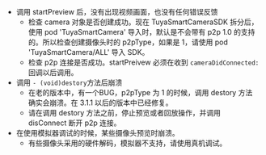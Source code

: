 

* 调用 startPreview 后，没有出现视频画面，也没有任何错误反馈
  - 检查 camera 对象是否创建成功。现在 TuyaSmartCameraSDK 拆分后，使用 pod 'TuyaSmartCamera' 导入时，默认是不会带有 p2p 1.0 的支持的。所以检查创建摄像头时的 p2pType，如果是 1，请使用 pod 'TuyaSmartCamera/ALL' 导入 SDK。
  - 检查 p2p 连接是否成功。startPreivew 必须在收到 ```cameraDidConnected:``` 回调以后调用。
* 调用 ```- (void)destory```方法后崩溃
  - 在老的版本中，有一个BUG，p2pType 为 1 的时候，调用 destory 方法确实会崩溃。在 3.1.1 以后的版本中已经修复。
  - 请在调用 destory 方法之前，停止预览或者回放操作，并调用 disConnect 断开 p2p 连接。
* 在使用模拟器调试的时候，某些摄像头预览时崩溃。
  - 有些摄像头采用的硬件解码，模拟器不支持，请使用真机调试。